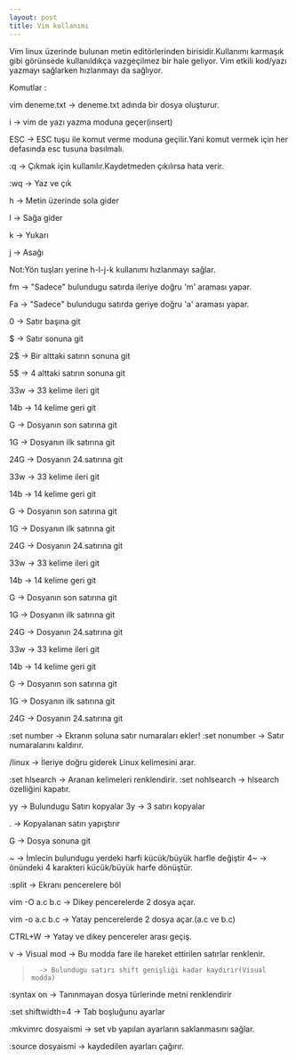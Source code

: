 ```yaml
---
layout: post
title: Vim kullanımı
---
```


Vim linux üzerinde bulunan metin editörlerinden birisidir.Kullanımı karmaşık gibi görünsede kullanıldıkça vazgeçilmez bir hale geliyor.
Vim etkili kod/yazı yazmayı sağlarken hızlanmayı da sağlıyor.

Komutlar :


vim deneme.txt 	-> deneme.txt adında bir dosya oluşturur.

i               -> vim de yazı yazma moduna geçer(insert)

ESC 		-> ESC tuşu ile komut verme moduna geçilir.Yani komut vermek
		   için her defasında esc tusuna basılmalı.

:q 		-> Çıkmak için kullanılır.Kaydetmeden çıkılırsa hata verir.

:wq 		-> Yaz ve çık

h 		-> Metin üzerinde sola gider

l 	       	-> Sağa gider

k 		-> Yukarı

j 		-> Asağı

Not:Yön tuşları yerine h-l-j-k kullanımı hızlanmayı sağlar.

fm 		-> "Sadece" bulundugu satırda ileriye doğru  'm' araması yapar.

Fa 		-> "Sadece" bulundugu satırda geriye doğru  'a' araması yapar.

0 		-> Satır başına git

$ 		-> Satır sonuna git

2$ 		-> Bir alttaki satırın sonuna git

5$ 	        -> 4 alttaki satırın sonuna git

33w 		-> 33 kelime ileri git

14b 		-> 14 kelime geri git

G 		-> Dosyanın son satırına git

1G 		-> Dosyanın ilk satırına git

24G 		-> Dosyanın 24.satırına git

33w 		-> 33 kelime ileri git

14b 		-> 14 kelime geri git

G 		-> Dosyanın son satırına git

1G 		-> Dosyanın ilk satırına git

24G 		-> Dosyanın 24.satırına git

33w 		-> 33 kelime ileri git

14b 		-> 14 kelime geri git

G 		-> Dosyanın son satırına git

1G 		-> Dosyanın ilk satırına git

24G 		-> Dosyanın 24.satırına git

33w 		-> 33 kelime ileri git

14b 		-> 14 kelime geri git

G 		-> Dosyanın son satırına git

1G 		-> Dosyanın ilk satırına git

24G 		-> Dosyanın 24.satırına git

:set number 	-> Ekranın soluna satır numaraları ekler!
:set nonumber 	-> Satır numaralarını kaldırır.

/linux 		-> İleriye doğru giderek Linux kelimesini arar.

:set hlsearch 	-> Aranan kelimeleri renklendirir.
:set nohlsearch -> hlsearch özelliğini kapatır.

yy 		-> Bulundugu Satırı kopyalar
3y 		-> 3 satırı kopyalar

. 		-> Kopyalanan satırı yapıştırır

G 		-> Dosya sonuna git

~ 		-> İmlecin bulundugu yerdeki harfi kücük/büyük harfle değiştir
4~ 		-> önündeki 4 karakteri kücük/büyük harfe dönüştür.

:split 	        -> Ekranı pencerelere böl

vim -O a.c b.c  -> Dikey pencerelerde 2 dosya açar.

vim -o a.c b.c  -> Yatay pencerelerde 2 dosya açar.(a.c ve b.c)

CTRL+W 		-> Yatay ve dikey pencereler arası geçiş.

v 		-> Visual mod
		-> Bu modda fare ile hareket ettirilen satırlar renklenir.

> 		-> Bulundugu satırı shift genişliği kadar kaydırır(Visual modda)

:syntax on 	-> Tanınmayan dosya türlerinde metni renklendirir

:set shiftwidth=4 	-> Tab boşluğunu ayarlar

:mkvimrc dosyaismi 	-> set vb yapılan ayarların saklanmasını sağlar.

:source dosyaismi 	-> kaydedilen ayarları çağırır.

						





